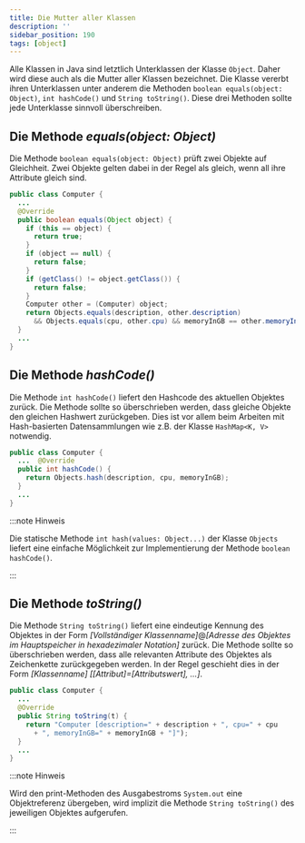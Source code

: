 ```yaml
---
title: Die Mutter aller Klassen
description: ''
sidebar_position: 190
tags: [object]
---
```


Alle Klassen in Java sind letztlich Unterklassen der Klasse `Object`. Daher wird
diese auch als die Mutter aller Klassen bezeichnet. Die Klasse vererbt ihren
Unterklassen unter anderem die Methoden `boolean equals(object: Object)`,
`int hashCode()` und `String toString()`. Diese drei Methoden sollte jede
Unterklasse sinnvoll überschreiben.

## Die Methode _equals(object: Object)_

Die Methode `boolean equals(object: Object)` prüft zwei Objekte auf Gleichheit.
Zwei Objekte gelten dabei in der Regel als gleich, wenn all ihre Attribute
gleich sind.

```java title="Computer.java (Auszug)" showLineNumbers
public class Computer {
  ...
  @Override
  public boolean equals(Object object) {
    if (this == object) {
      return true;
    }
    if (object == null) {
      return false;
    }
    if (getClass() != object.getClass()) {
      return false;
    }
    Computer other = (Computer) object;
    return Objects.equals(description, other.description)
      && Objects.equals(cpu, other.cpu) && memoryInGB == other.memoryInGB;
  }
  ...
}
```

## Die Methode _hashCode()_

Die Methode `int hashCode()` liefert den Hashcode des aktuellen Objektes zurück.
Die Methode sollte so überschrieben werden, dass gleiche Objekte den gleichen
Hashwert zurückgeben. Dies ist vor allem beim Arbeiten mit Hash-basierten
Datensammlungen wie z.B. der Klasse `HashMap<K, V>` notwendig.

```java title="Computer.java (Auszug)" showLineNumbers
public class Computer {
  ...  @Override
  public int hashCode() {
    return Objects.hash(description, cpu, memoryInGB);
  }
  ...
}
```

:::note Hinweis

Die statische Methode `int hash(values: Object...)` der Klasse `Objects` liefert
eine einfache Möglichkeit zur Implementierung der Methode `boolean hashCode()`.

:::

## Die Methode _toString()_

Die Methode `String toString()` liefert eine eindeutige Kennung des Objektes in
der Form _[Vollständiger Klassenname]_@_[Adresse des Objektes im Hauptspeicher
in hexadezimaler Notation]_ zurück. Die Methode sollte so überschrieben werden,
dass alle relevanten Attribute des Objektes als Zeichenkette zurückgegeben
werden. In der Regel geschieht dies in der Form _[Klassenname]
[[Attribut]=[Attributswert], ...]_.

```java title="Computer.java" showLineNumbers
public class Computer {
  ...
  @Override
  public String toString(t) {
    return "Computer [description=" + description + ", cpu=" + cpu
      + ", memoryInGB=" + memoryInGB + "]");
  }
  ...
}
```

:::note Hinweis

Wird den print-Methoden des Ausgabestroms `System.out` eine Objektreferenz
übergeben, wird implizit die Methode `String toString()` des jeweiligen Objektes
aufgerufen.

:::
